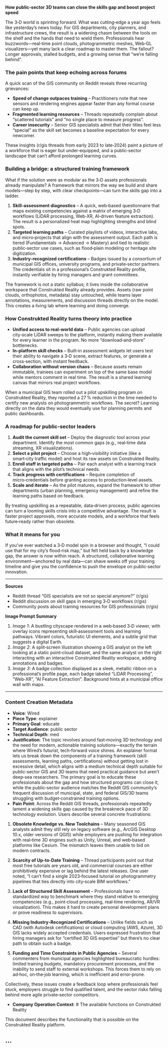 **How public‑sector 3D teams can close the skills gap and boost project speed**

The 3‑D world is sprinting forward. What was cutting‑edge a year ago feels like yesterday’s news today. For GIS departments, city planners, and infrastructure crews, the result is a widening chasm between the tools on the shelf and the hands that need to wield them. Professionals hear buzzwords—real‑time point clouds, photogrammetric meshes, Web‑GL visualizers—yet many lack a clear roadmap to master them. The fallout? Longer approvals, stalled budgets, and a growing sense that “we’re falling behind”.

### The pain points that keep echoing across forums

A quick scan of the GIS community on Reddit reveals three recurring grievances:

* **Speed of change outpaces training** – Practitioners note that new sensors and rendering engines appear faster than any formal course can keep up.  
* **Fragmented learning resources** – Threads repeatedly complain about “scattered tutorials” and “no single place to measure progress”.  
* **Career insecurity** – Senior GIS specialists admit that their titles feel less “special” as the skill set becomes a baseline expectation for every newcomer.

These insights (r/​gis threads from early 2023 to late‑2024) paint a picture of a workforce that is eager but under‑equipped, and a public‑sector landscape that can’t afford prolonged learning curves.

### Building a bridge: a structured training framework

What if the solution were as modular as the 3‑D assets professionals already manipulate? A framework that mirrors the way we build and share models—step by step, with clear checkpoints—can turn the skills gap into a ladder.

1. **Skill‑assessment diagnostics** – A quick, web‑based questionnaire that maps existing competencies against a matrix of emerging 3‑D workflows (LiDAR processing, Web‑XR, AI‑driven feature extraction). The result is a personalized heat map highlighting strengths and blind spots.  
2. **Targeted learning paths** – Curated playlists of videos, interactive labs, and micro‑projects that align with the assessment output. Each path is tiered (Fundamentals → Advanced → Mastery) and tied to realistic public‑sector use cases, such as flood‑plain modeling or heritage site digitization.  
3. **Industry‑recognized certifications** – Badges issued by a consortium of municipal GIS offices, university programs, and private‑sector partners. The credentials sit in a professional’s Construkted Reality profile, instantly verifiable by hiring managers and grant committees.  

The framework is not a static syllabus; it lives inside the collaborative workspace that Construkted Reality already provides. Assets (raw point clouds, orthophotos, metadata) stay untouched, while teams layer annotations, measurements, and discussion threads directly on the model. This creates a living lab where learning and doing converge.

### How Construkted Reality turns theory into practice

* **Unified access to real‑world data** – Public agencies can upload city‑scale LiDAR sweeps to the platform, instantly making them available for every learner in the program. No more “download‑and‑store” bottlenecks.  
* **In‑platform skill checks** – Built‑in assessment widgets let users test their ability to navigate a 3‑D scene, extract features, or generate a cross‑section, with instant feedback.  
* **Collaboration without version chaos** – Because assets remain immutable, trainees can experiment on top of the same base model while mentors comment in real time. The result is a shared learning canvas that mirrors real project workflows.  

When a municipal GIS team rolled out a pilot upskilling program on Construkted Reality, they reported a 27 % reduction in the time needed to certify new analysts on photogrammetric workflows. The secret? Learning directly on the data they would eventually use for planning permits and public dashboards.

### A roadmap for public‑sector leaders

1. **Audit the current skill set** – Deploy the diagnostic tool across your department. Identify the most common gaps (e.g., real‑time data streaming, XR visualizations).  
2. **Select a pilot project** – Choose a high‑visibility initiative (like a smart‑city traffic model) and host its raw assets on Construkted Reality.  
3. **Enroll staff in targeted paths** – Pair each analyst with a learning track that aligns with the pilot’s technical needs.  
4. **Track progress with certifications** – Require completion of micro‑credentials before granting access to production‑level assets.  
5. **Scale and iterate** – As the pilot matures, expand the framework to other departments (urban planning, emergency management) and refine the learning paths based on feedback.

By treating upskilling as a repeatable, data‑driven process, public agencies can turn a looming skills crisis into a competitive advantage. The result is faster project approvals, more accurate models, and a workforce that feels future‑ready rather than obsolete.

### What it means for you

If you’ve ever watched a 3‑D model spin in a browser and thought, “I could use that for my city’s flood‑risk map,” but felt held back by a knowledge gap, the answer is now within reach. A structured, collaborative learning environment—anchored by real data—can shave weeks off your training timeline and give you the confidence to push the envelope on public‑sector innovation.

---

**Sources**  
- Reddit thread “GIS specialists are not so special anymore?” (r/​gis)  
- Reddit discussion on skill gaps in emerging 3‑D workflows (r/​gis)  
- Community posts about training resources for GIS professionals (r/​gis)  

**Image Prompt Summary**  

1. *Image 1*: A bustling cityscape rendered in a web‑based 3‑D viewer, with overlay icons representing skill‑assessment tools and learning pathways. Vibrant colors, futuristic UI elements, and a subtle grid that suggests a digital Earth.  
2. *Image 2*: A split‑screen illustration showing a GIS analyst on the left looking at a static point‑cloud dataset, and the same analyst on the right interacting with an interactive Construkted Reality workspace, adding annotations and badges.  
3. *Image 3*: A badge collection displayed as a sleek, metallic ribbon on a professional’s profile page, each badge labeled “LiDAR Processing”, “Web‑XR”, “AI Feature Extraction”. Background hints at a municipal office wall with maps.   
---
### Content Creation Metadata
- **Voice**: Wired
- **Piece Type**: explainer
- **Primary Goal**: educate
- **Target Audience**: public sector
- **Technical Depth**: med
- **Justification**: The topic revolves around fast‑moving 3D technology and the need for modern, actionable training solutions—exactly the terrain where Wired’s futurist, tech‑forward voice shines. An explainer format lets us break down the components of a training framework (skill assessments, learning paths, certifications) without getting lost in excessive detail, which aligns with a medium technical depth suitable for public‑sector GIS and 3D teams that need practical guidance but aren’t deep‑sea researchers. The primary goal is to educate these professionals about the gap and how structured programs can close it, while the public‑sector audience matches the Reddit GIS community’s frequent discussion of municipal, state, and federal GIS/3D teams struggling with budget‑constrained training options.
- **Pain Point**: Across the Reddit GIS threads, professionals repeatedly lament a widening skills gap caused by the breakneck pace of 3D technology evolution. Users describe several concrete frustrations:

1. **Obsolete Knowledge vs. New Toolchains** – Many seasoned GIS analysts admit they still rely on legacy software (e.g., ArcGIS Desktop 10.x, older versions of QGIS) while employers are pushing for integration with real‑time 3D engines such as Unity, Unreal, and web‑based platforms like Cesium. The mismatch leaves them unable to bid on modern contracts.

2. **Scarcity of Up‑to‑Date Training** – Thread participants point out that most free tutorials are years old, and commercial courses are either prohibitively expensive or lag behind the latest releases. One user noted, “I can’t find a single 2023‑focused tutorial on photogrammetry pipelines that ties directly into city‑scale BIM workflows.”

3. **Lack of Structured Skill Assessment** – Professionals have no standardized way to benchmark where they stand relative to emerging competencies (e.g., point‑cloud processing, real‑time rendering, AR/VR visualization). This makes it hard to create personal development plans or prove readiness to supervisors.

4. **Missing Industry‑Recognized Certifications** – Unlike fields such as CAD (with Autodesk certifications) or cloud computing (AWS, Azure), 3D GIS lacks widely accepted credentials. Users expressed frustration that hiring managers ask for “certified 3D GIS expertise” but there’s no clear path to obtain such a badge.

5. **Funding and Time Constraints in Public Agencies** – Several commenters from municipal agencies highlighted bureaucratic hurdles: limited training budgets, mandatory procurement processes, and the inability to send staff to external workshops. This forces them to rely on ad‑hoc, on‑the‑job learning, which is inefficient and error‑prone.

Collectively, these issues create a feedback loop where professionals feel stuck, employers struggle to find qualified talent, and the sector risks falling behind more agile private‑sector competitors.
- **Company Operation Context**: # The available functions on Construkted Reality

This document describes the functionality that is possible on the Construkted Reality platform.

...
---
